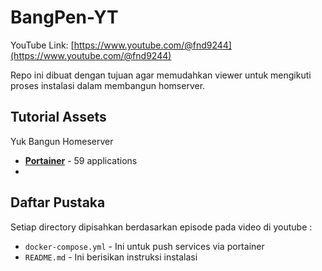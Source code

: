 # BangPen-YT

YouTube Link: [https://www.youtube.com/@fnd9244](https://www.youtube.com/@fnd9244)

Repo ini dibuat dengan tujuan agar memudahkan viewer untuk mengikuti proses instalasi dalam membangun homserver.

## Tutorial Assets
Yuk Bangun Homeserver

- **[Portainer](./portainer/)** - 59 applications
- 
## Daftar Pustaka

Setiap directory dipisahkan berdasarkan episode pada video di youtube :

- `docker-compose.yml` - Ini untuk push services via portainer
- `README.md` - Ini berisikan instruksi instalasi

